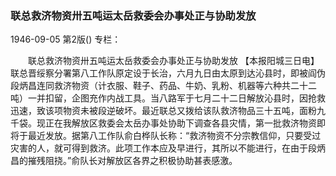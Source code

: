 ### 联总救济物资卅五吨运太岳救委会办事处正与协助发放

1946-09-05
第2版()
专栏：

　　联总救济物资卅五吨运太岳救委会办事处正与协助发放
    【本报阳城三日电】联总晋绥察分署第八工作队原定设于长治，六月九日由太原到达沁县时，即被阎伪段炳昌连同救济物资（计衣服、鞋子、药品、牛奶、乳粉、机器等六种共二十二吨）一并扣留，企图充作内战工具。当八路军于七月二十二日解放沁县时，因抢救迅速，致该项物资未被段逆破坏。最近联总又拨给该队救济物品三十五吨，面粉九千袋。现正在我解放区救委会太岳办事处协助下调查各县灾情，第一批救济物资即将于最近发放。据第八工作队俞白桦队长称：“救济物资不分宗教信仰，只要受过灾害的人，就可得到救济。此项工作本应及早进行，其所以不能进行，在由于段炳昌的摧残阻挠。”俞队长对解放区各界之积极协助甚表感激。
